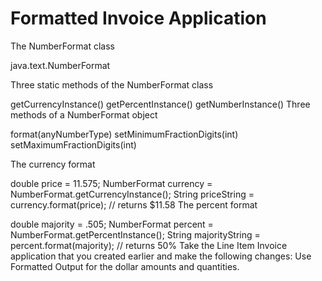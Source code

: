 # Formatted Invoice Application

The NumberFormat class

java.text.NumberFormat

Three static methods of the NumberFormat class

getCurrencyInstance()
getPercentInstance()
getNumberInstance()
Three methods of a NumberFormat object

format(anyNumberType)
setMinimumFractionDigits(int)
setMaximumFractionDigits(int)
 

The currency format

double price = 11.575;
 NumberFormat currency = NumberFormat.getCurrencyInstance();
 String priceString = currency.format(price);
                                       // returns $11.58
The percent format

double majority = .505;
 NumberFormat percent = NumberFormat.getPercentInstance();
 String majorityString = percent.format(majority);
                                       // returns 50%
Take the Line Item Invoice application that you created earlier and make the following changes: Use Formatted Output for the dollar amounts and quantities.